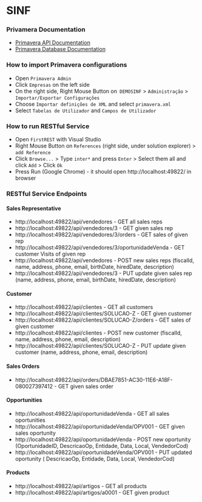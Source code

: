 ﻿# SINF

### Privamera Documentation

* [Primavera API Documentation](http://www.primaverabss.com/pkb/Homepage-Detalhes_Artigo2.aspx?SourceID=2d3b2a63-e518-458c-846d-9254cae91bbe&Level=3&ParentCat=d08ca5de-6975-4a3b-b1e9-072a3fe5f114&CatPath=L900%40ERP900%40d08ca5de-6975-4a3b-b1e9-072a3fe5f114&ItemKey=c9c925d3-d716-415a-8edc-fe5a2a036010)
* [Primavera Database Documentation](http://www.primaverabss.com/pkb/Homepage-Detalhes%20Categoria.aspx?SourceID=c2d14572-bdba-4a38-af6b-36b1ac4f8bc9&Level=3&ParentCat=TBL&CatPath=139b7747-6fcc-11de-9abd-00155d06082b%40c17dd489-af4c-11e3-a101-00155d0ece6a@TBL&ParentCategoryDescription=TBL)


### How to import Primavera configurations

* Open ``Primavera Admin``
* Click ``Empresas`` on the left side
* On the right side, Right Mouse Button on`` DEMOSINF`` > ``Administração`` > ``Importar/Exportar Configurações``
* Choose ``Importar definições de XML`` and select ``primavera.xml``
* Select ``Tabelas de Utilizador`` and ``Campos de Utilizador``

### How to run RESTful Service

* Open ``FirstREST`` with Visual Studio
* Right Mouse Button on ``References`` (right side, under solution explorer) > ``add Reference``
* Click ``Browse...`` > Type ``inter*`` and press ``Enter`` > Select them all and click ``Add`` > Click ``Ok``
* Press Run (Google Chrome) - it should open http://localhost:49822/ in browser


### RESTful Service Endpoints

#### Sales Representative

* http://localhost:49822/api/vendedores - GET all sales reps
* http://localhost:49822/api/vendedores/3 - GET given sales rep
* http://localhost:49822/api/vendedores/3/orders - GET sales of given rep
* http://localhost:49822/api/vendedores/3/oportunidadeVenda - GET customer Visits of given rep
* http://localhost:49822/api/vendedores - POST new sales reps (fiscalId, name, address, phone, email, birthDate, hiredDate, description)
* http://localhost:49822/api/vendedores/3 - PUT update given sales rep (name, address, phone, email, birthDate, hiredDate, description)

#### Customer

* http://localhost:49822/api/clientes - GET all customers
* http://localhost:49822/api/clientes/SOLUCAO-Z - GET given customer
* http://localhost:49822/api/clientes/SOLUCAO-Z/orders - GET sales of given customer
* http://localhost:49822/api/clientes - POST new customer (fiscalId, name, address, phone, email, description)
* http://localhost:49822/api/clientes/SOLUCAO-Z - PUT update given customer (name, address, phone, email, description)

#### Sales Orders

* http://localhost:49822/api/orders/DBAE7851-AC30-11E6-A18F-080027397412 - GET given sales order

#### Opportunities

* http://localhost:49822/api/oportunidadeVenda - GET all sales oportunities
* http://localhost:49822/api/oportunidadeVenda/OPV001 - GET given sales oportunity
* http://localhost:49822/api/oportunidadeVenda - POST new oportunity (OportunidadeID, DescricaoOp, Entidade, Data, Local, VendedorCod)
* http://localhost:49822/api/oportunidadeVenda/OPV001 - PUT updated oportunity ( DescricaoOp, Entidade, Data, Local, VendedorCod)

#### Products

* http://localhost:49822/api/artigos - GET all products
* http://localhost:49822/api/artigos/a0001  - GET given product
